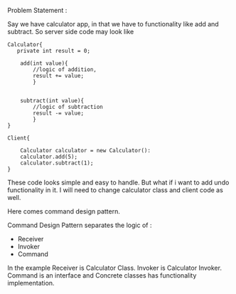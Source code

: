 Problem Statement :

Say we have calculator app, in that we have to functionality like add and subtract.
So server side code may look like

    Calculator{
       private int result = 0;
       
        add(int value){
            //logic of addition,
            result += value;
            }
    

        subtract(int value){
            //logic of subtraction
            result -= value;
            }
    }

    Client{
        
        Calculator calculator = new Calculator():
        calculator.add(5);
        calculator.subtract(1);
    }

These code looks simple and easy to handle.
But what if i want to add undo functionality in it.
I will need to change calculator class and client code as well.

Here comes command design pattern.


Command Design Pattern separates the logic of :

- Receiver
- Invoker
- Command

In the example 
Receiver is Calculator Class.
Invoker is Calculator Invoker.
Command is an interface and Concrete classes has functionality implementation.
